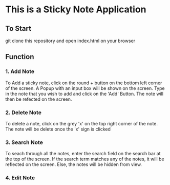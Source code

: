 # This is a Sticky Note Application

## To Start
git clone this repository and open index.html on your browser

## Function
### 1. Add Note
To Add a sticky note, click on the round + button on the bottom left corner of the screen.
A Popup with an input box will be shown on the screen.
Type in the note that you wish to add and click on the 'Add' Button.
The note will then be refected on the screen.

### 2. Delete Note
To delete a note, click on the grey 'x' on the top right corner of the note. The note will be delete once the 'x' sign is clicked

### 3. Search Note 
To seach through all the notes, enter the search field on the search bar at the top of the screen. If the search term matches any of the notes, it will be reflected on the screen. Else, the notes will be hidden from view.

### 4. Edit Note


